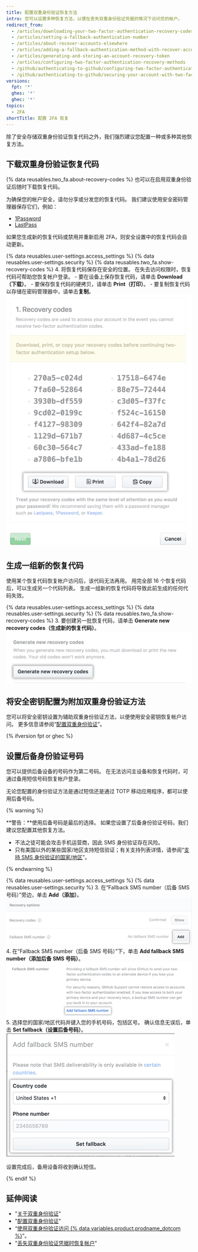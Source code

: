```yaml
---
title: 配置双重身份验证恢复方法
intro: 您可以设置多种恢复方法，以便在丢失双重身份验证凭据的情况下访问您的帐户。
redirect_from:
  - /articles/downloading-your-two-factor-authentication-recovery-codes
  - /articles/setting-a-fallback-authentication-number
  - /articles/about-recover-accounts-elsewhere
  - /articles/adding-a-fallback-authentication-method-with-recover-accounts-elsewhere
  - /articles/generating-and-storing-an-account-recovery-token
  - /articles/configuring-two-factor-authentication-recovery-methods
  - /github/authenticating-to-github/configuring-two-factor-authentication-recovery-methods
  - /github/authenticating-to-github/securing-your-account-with-two-factor-authentication-2fa/configuring-two-factor-authentication-recovery-methods
versions:
  fpt: '*'
  ghes: '*'
  ghec: '*'
topics:
  - 2FA
shortTitle: 配置 2FA 恢复
---
```


除了安全存储双重身份验证恢复代码之外，我们强烈建议您配置一种或多种其他恢复方法。

## 下载双重身份验证恢复代码

{% data reusables.two_fa.about-recovery-codes %} 也可以在启用双重身份验证后随时下载恢复代码。

为确保您的帐户安全，请勿分享或分发您的恢复代码。 我们建议使用安全密码管理器保存它们，例如：
- [1Password](https://1password.com/)
- [LastPass](https://lastpass.com/)

如果您生成新的恢复代码或禁用并重新启用 2FA，则安全设置中的恢复代码会自动更新。

{% data reusables.user-settings.access_settings %}
{% data reusables.user-settings.security %}
{% data reusables.two_fa.show-recovery-codes %}
4. 将恢复代码保存在安全的位置。 在失去访问权限时，恢复代码可帮助您恢复帐户登录。
    - 要在设备上保存恢复代码，请单击 **Download（下载）**。
    - 要保存恢复代码的硬拷贝，请单击 **Print（打印）**。
    - 要复制恢复代码以存储在密码管理器中，请单击**复制**。 ![可选择下载、打印或复制代码的恢复代码列表](/assets/images/help/2fa/download-print-or-copy-recovery-codes-before-continuing.png)

## 生成一组新的恢复代码

使用某个恢复代码恢复帐户访问后，该代码无法再用。 用完全部 16 个恢复代码后，可以生成另一个代码列表。 生成一组新的恢复代码将导致此前生成的任何代码失效。

{% data reusables.user-settings.access_settings %}
{% data reusables.user-settings.security %}
{% data reusables.two_fa.show-recovery-codes %}
3. 要创建另一批恢复代码，请单击 **Generate new recovery codes（生成新的恢复代码）**。 ![生成新恢复代码按钮](/assets/images/help/2fa/generate-new-recovery-codes.png)

## 将安全密钥配置为附加双重身份验证方法

您可以将安全密钥设置为辅助双重身份验证方法，以便使用安全密钥恢复帐户访问。 更多信息请参阅“[配置双重身份验证](/articles/configuring-two-factor-authentication#configuring-two-factor-authentication-using-a-security-key)”。

{% ifversion fpt or ghec %}

## 设置后备身份验证号码

您可以提供后备设备的号码作为第二号码。 在无法访问主设备和恢复代码时，可通过备用短信号码恢复帐户登录。

无论您配置的身份验证方法是通过短信还是通过 TOTP 移动应用程序，都可以使用后备号码。

{% warning %}

**警告：**使用后备号码是最后的选择。 如果您设置了后备身份验证号码，我们建议您配置其他恢复方法。
- 不法之徒可能会攻击手机运营商，因此 SMS 身份验证存在风险。
- 只有美国以外的某些国家/地区支持短信验证；有关支持列表详情，请参阅“[支持 SMS 身份验证的国家/地区](/articles/countries-where-sms-authentication-is-supported)”。

{% endwarning %}

{% data reusables.user-settings.access_settings %}
{% data reusables.user-settings.security %}
3. 在“Fallback SMS number（后备 SMS 号码）”旁边，单击 **Add（添加）**。 ![添加后备 SMS 号码按钮](/assets/images/help/2fa/add-fallback-sms-number-button.png)
4. 在“Fallback SMS number（后备 SMS 号码）”下，单击 **Add fallback SMS number（添加后备 SMS 号码）**。 ![添加后备 SMS 号码文本](/assets/images/help/2fa/add_fallback_sms_number_text.png)
5. 选择您的国家/地区代码并键入您的手机号码，包括区号。 确认信息无误后，单击 **Set fallback（设置后备号码）**。 ![设置后备 SMS 号码](/assets/images/help/2fa/2fa-fallback-number.png)

设置完成后，备用设备将收到确认短信。

{% endif %}

## 延伸阅读

- "[关于双重身份验证](/articles/about-two-factor-authentication)"
- "[配置双重身份验证](/articles/configuring-two-factor-authentication)"
- “[使用双重身份验证访问 {% data variables.product.prodname_dotcom %}](/articles/accessing-github-using-two-factor-authentication)”。
- "[丢失双重身份验证凭据时恢复帐户](/articles/recovering-your-account-if-you-lose-your-2fa-credentials)"
